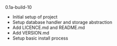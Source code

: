 0.1a-build-10
 - Initial setup of project
 - Setup database handler and storage abstraction
 - Add LICENCE.md and README.md
 - Add VERSION.md
 - Setup basic install process
